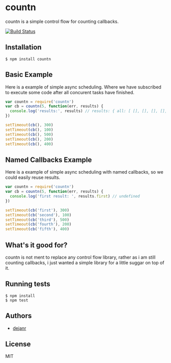 # countn

countn is a simple control flow for counting callbacks.

[![Build Status](https://travis-ci.org/dejanr/countn.png)](https://travis-ci.org/dejanr/countn)

## Installation

    $ npm install countn

## Basic Example

Here is a example of simple async scheduling. Where we have subscribed to execute some code after all concurent tasks
have finished.

```js
var countn = require('countn')
var cb = countn(5, function(err, results) {
  console.log('results:', results) // results: { all: [ [], [], [], [], [] ] }
})

setTimeout(cb(), 300)
setTimeout(cb(), 100)
setTimeout(cb(), 500)
setTimeout(cb(), 200)
setTimeout(cb(), 400)
```

## Named Callbacks Example

Here is a example of simple async scheduling with named callbacks, so we could easily reuse results.

```js
var countn = require('countn')
var cb = countn(5, function(err, results) {
  console.log('first result: ', results.first) // undefined
})

setTimeout(cb('first'), 300)
setTimeout(cb('second'), 100)
setTimeout(cb('third'), 500)
setTimeout(cb('fourth'), 200)
setTimeout(cb('fifth'), 400)
```

## What's it good for?

countn is not ment to replace any control flow library, rather as i am still
counting callbacks, i just wanted a simple library for a little suggar on top of it.

## Running tests

```
$ npm install
$ npm test
```

## Authors

  - [dejanr](http://github.com/dejanr)

## License

  MIT
